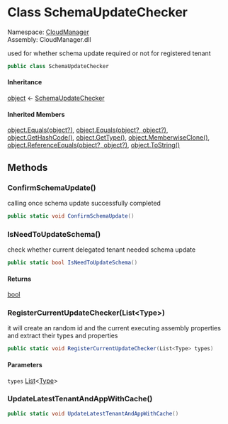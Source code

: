 #  Class SchemaUpdateChecker

Namespace: [CloudManager](CloudManager.md)  
Assembly: CloudManager.dll  

used for whether schema update required or not for registered tenant

```csharp
public class SchemaUpdateChecker
```

#### Inheritance

[object](https://learn.microsoft.com/dotnet/api/system.object) ← 
[SchemaUpdateChecker](CloudManager.SchemaUpdateChecker.md)

#### Inherited Members

[object.Equals\(object?\)](https://learn.microsoft.com/dotnet/api/system.object.equals\#system\-object\-equals\(system\-object\)), 
[object.Equals\(object?, object?\)](https://learn.microsoft.com/dotnet/api/system.object.equals\#system\-object\-equals\(system\-object\-system\-object\)), 
[object.GetHashCode\(\)](https://learn.microsoft.com/dotnet/api/system.object.gethashcode), 
[object.GetType\(\)](https://learn.microsoft.com/dotnet/api/system.object.gettype), 
[object.MemberwiseClone\(\)](https://learn.microsoft.com/dotnet/api/system.object.memberwiseclone), 
[object.ReferenceEquals\(object?, object?\)](https://learn.microsoft.com/dotnet/api/system.object.referenceequals), 
[object.ToString\(\)](https://learn.microsoft.com/dotnet/api/system.object.tostring)

## Methods

###  ConfirmSchemaUpdate\(\)

calling once schema update successfully completed

```csharp
public static void ConfirmSchemaUpdate()
```

###  IsNeedToUpdateSchema\(\)

check whether current delegated tenant needed schema update

```csharp
public static bool IsNeedToUpdateSchema()
```

#### Returns

 [bool](https://learn.microsoft.com/dotnet/api/system.boolean)

###  RegisterCurrentUpdateChecker\(List<Type\>\)

it will create an random id and the current executing assembly properties and extract their types and properties

```csharp
public static void RegisterCurrentUpdateChecker(List<Type> types)
```

#### Parameters

`types` [List](https://learn.microsoft.com/dotnet/api/system.collections.generic.list\-1)<[Type](https://learn.microsoft.com/dotnet/api/system.type)\>

###  UpdateLatestTenantAndAppWithCache\(\)

```csharp
public static void UpdateLatestTenantAndAppWithCache()
```

